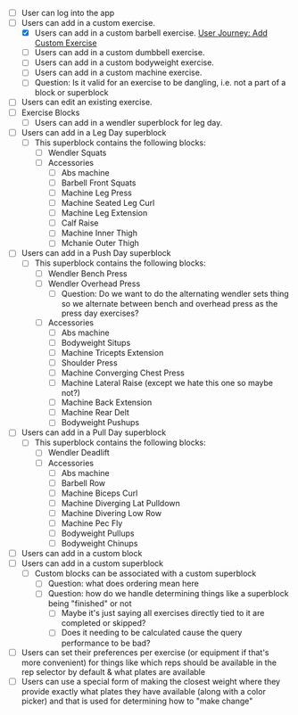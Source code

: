 - [ ] User can log into the app
- [ ] Users can add in a custom exercise.
  - [x] Users can add in a custom barbell exercise. [User Journey: Add Custom
        Exercise]
  - [ ] Users can add in a custom dumbbell exercise.
  - [ ] Users can add in a custom bodyweight exercise.
  - [ ] Users can add in a custom machine exercise.
  - [ ] Question: Is it valid for an exercise to be dangling, i.e. not a part of
        a block or superblock
- [ ] Users can edit an existing exercise.
- [ ] Exercise Blocks
  - [ ] Users can add in a wendler superblock for leg day.
- [ ] Users can add in a Leg Day superblock
  - [ ] This superblock contains the following blocks:
    - [ ] Wendler Squats
    - [ ] Accessories
      - [ ] Abs machine
      - [ ] Barbell Front Squats
      - [ ] Machine Leg Press
      - [ ] Machine Seated Leg Curl
      - [ ] Machine Leg Extension
      - [ ] Calf Raise
      - [ ] Machine Inner Thigh
      - [ ] Mchanie Outer Thigh
- [ ] Users can add in a Push Day superblock
  - [ ] This superblock contains the following blocks:
    - [ ] Wendler Bench Press
    - [ ] Wendler Overhead Press
      - [ ] Question: Do we want to do the alternating wendler sets thing so we
            alternate between bench and overhead press as the press day
            exercises?
    - [ ] Accessories
      - [ ] Abs machine
      - [ ] Bodyweight Situps
      - [ ] Machine Tricepts Extension
      - [ ] Shoulder Press
      - [ ] Machine Converging Chest Press
      - [ ] Machine Lateral Raise (except we hate this one so maybe not?)
      - [ ] Machine Back Extension
      - [ ] Machine Rear Delt
      - [ ] Bodyweight Pushups
- [ ] Users can add in a Pull Day superblock
  - [ ] This superblock contains the following blocks:
    - [ ] Wendler Deadlift
    - [ ] Accessories
      - [ ] Abs machine
      - [ ] Barbell Row
      - [ ] Machine Biceps Curl
      - [ ] Machine Diverging Lat Pulldown
      - [ ] Machine Divering Low Row
      - [ ] Machine Pec Fly
      - [ ] Bodyweight Pullups
      - [ ] Bodyweight Chinups
- [ ] Users can add in a custom block
- [ ] Users can add in a custom superblock
  - [ ] Custom blocks can be associated with a custom superblock
    - [ ] Question: what does ordering mean here
    - [ ] Question: how do we handle determining things like a superblock being
          "finished" or not
      - [ ] Maybe it's just saying all exercises directly tied to it are
            completed or skipped?
      - [ ] Does it needing to be calculated cause the query performance to be
            bad?
- [ ] Users can set their preferences per exercise (or equipment if that's more
      convenient) for things like which reps should be available in the rep
      selector by default & what plates are available
- [ ] Users can use a special form of making the closest weight where they
      provide exactly what plates they have available (along with a color
      picker) and that is used for determining how to "make change"

[User Journey: Add Custom Exercise]: ../integration_tests/add-custom-exercise.integration.test.tsx

